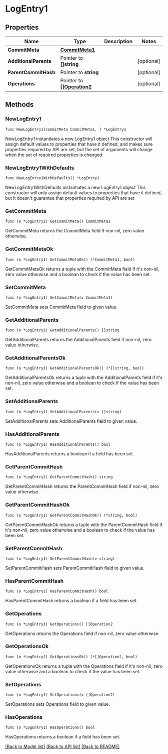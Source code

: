 # LogEntry1

## Properties

Name | Type | Description | Notes
------------ | ------------- | ------------- | -------------
**CommitMeta** | [**CommitMeta1**](CommitMeta1.md) |  | 
**AdditionalParents** | Pointer to **[]string** |  | [optional] 
**ParentCommitHash** | Pointer to **string** |  | [optional] 
**Operations** | Pointer to [**[]Operation2**](Operation2.md) |  | [optional] 

## Methods

### NewLogEntry1

`func NewLogEntry1(commitMeta CommitMeta1, ) *LogEntry1`

NewLogEntry1 instantiates a new LogEntry1 object
This constructor will assign default values to properties that have it defined,
and makes sure properties required by API are set, but the set of arguments
will change when the set of required properties is changed

### NewLogEntry1WithDefaults

`func NewLogEntry1WithDefaults() *LogEntry1`

NewLogEntry1WithDefaults instantiates a new LogEntry1 object
This constructor will only assign default values to properties that have it defined,
but it doesn't guarantee that properties required by API are set

### GetCommitMeta

`func (o *LogEntry1) GetCommitMeta() CommitMeta1`

GetCommitMeta returns the CommitMeta field if non-nil, zero value otherwise.

### GetCommitMetaOk

`func (o *LogEntry1) GetCommitMetaOk() (*CommitMeta1, bool)`

GetCommitMetaOk returns a tuple with the CommitMeta field if it's non-nil, zero value otherwise
and a boolean to check if the value has been set.

### SetCommitMeta

`func (o *LogEntry1) SetCommitMeta(v CommitMeta1)`

SetCommitMeta sets CommitMeta field to given value.


### GetAdditionalParents

`func (o *LogEntry1) GetAdditionalParents() []string`

GetAdditionalParents returns the AdditionalParents field if non-nil, zero value otherwise.

### GetAdditionalParentsOk

`func (o *LogEntry1) GetAdditionalParentsOk() (*[]string, bool)`

GetAdditionalParentsOk returns a tuple with the AdditionalParents field if it's non-nil, zero value otherwise
and a boolean to check if the value has been set.

### SetAdditionalParents

`func (o *LogEntry1) SetAdditionalParents(v []string)`

SetAdditionalParents sets AdditionalParents field to given value.

### HasAdditionalParents

`func (o *LogEntry1) HasAdditionalParents() bool`

HasAdditionalParents returns a boolean if a field has been set.

### GetParentCommitHash

`func (o *LogEntry1) GetParentCommitHash() string`

GetParentCommitHash returns the ParentCommitHash field if non-nil, zero value otherwise.

### GetParentCommitHashOk

`func (o *LogEntry1) GetParentCommitHashOk() (*string, bool)`

GetParentCommitHashOk returns a tuple with the ParentCommitHash field if it's non-nil, zero value otherwise
and a boolean to check if the value has been set.

### SetParentCommitHash

`func (o *LogEntry1) SetParentCommitHash(v string)`

SetParentCommitHash sets ParentCommitHash field to given value.

### HasParentCommitHash

`func (o *LogEntry1) HasParentCommitHash() bool`

HasParentCommitHash returns a boolean if a field has been set.

### GetOperations

`func (o *LogEntry1) GetOperations() []Operation2`

GetOperations returns the Operations field if non-nil, zero value otherwise.

### GetOperationsOk

`func (o *LogEntry1) GetOperationsOk() (*[]Operation2, bool)`

GetOperationsOk returns a tuple with the Operations field if it's non-nil, zero value otherwise
and a boolean to check if the value has been set.

### SetOperations

`func (o *LogEntry1) SetOperations(v []Operation2)`

SetOperations sets Operations field to given value.

### HasOperations

`func (o *LogEntry1) HasOperations() bool`

HasOperations returns a boolean if a field has been set.


[[Back to Model list]](../README.md#documentation-for-models) [[Back to API list]](../README.md#documentation-for-api-endpoints) [[Back to README]](../README.md)


